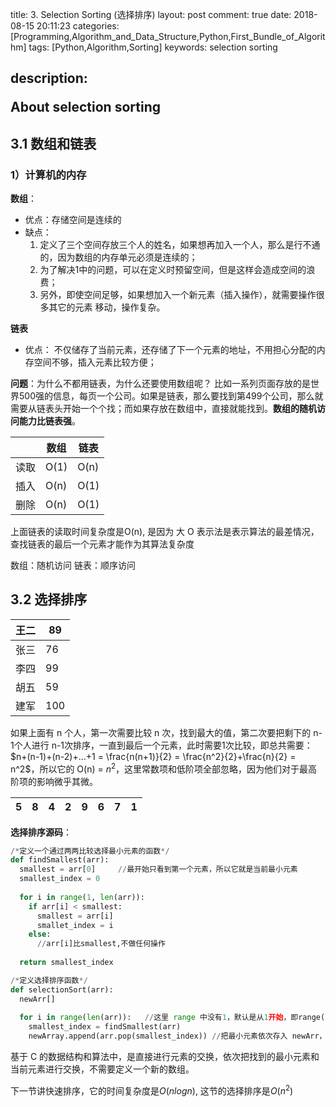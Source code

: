 title: 3. Selection Sorting (选择排序)
layout: post
comment: true
date: 2018-08-15 20:11:23
categories: [Programming,Algorithm_and_Data_Structure,Python,First_Bundle_of_Algorithm]
tags: [Python,Algorithm,Sorting]
keywords: selection sorting

description: <div class="note info"><p>About selection sorting</p></div>
---

## 3.1 数组和链表

### 1）计算机的内存
**数组**：
* 优点：存储空间是连续的
* 缺点：
  1. 定义了三个空间存放三个人的姓名，如果想再加入一个人，那么是行不通的，因为数组的内存单元必须是连续的；
  2. 为了解决1中的问题，可以在定义时预留空间，但是这样会造成空间的浪费；
  3. 另外，即使空间足够，如果想加入一个新元素（插入操作），就需要操作很多其它的元素 移动，操作复杂。

**链表**

* 优点：
  不仅储存了当前元素，还存储了下一个元素的地址，不用担心分配的内存空间不够，插入元素比较方便；

**问题**：为什么不都用链表，为什么还要使用数组呢？
比如一系列页面存放的是世界500强的信息，每页一个公司。如果是链表，那么要找到第499个公司，那么就需要从链表头开始一个个找；而如果存放在数组中，直接就能找到。**数组的随机访问能力比链表强**。

| |数组|链表|
|---|---|---|
|读取|O(1)|O(n)|
|插入|O(n)|O(1)|
|删除|O(n)|O(1)|

上面链表的读取时间复杂度是O(n), 是因为 大 O 表示法是表示算法的最差情况，查找链表的最后一个元素才能作为其算法复杂度

数组：随机访问
链表：顺序访问

## 3.2 选择排序

|王二|89|
|-|-|
|张三|76|
|李四|99|
|胡五|59|
|建军|100|

如果上面有 n 个人，第一次需要比较 n 次，找到最大的值，第二次要把剩下的 n-1个人进行 n-1次排序，一直到最后一个元素，此时需要1次比较，即总共需要：$n+(n-1)+(n-2)+...+1 = \frac{n(n+1)}{2} = \frac{n^2}{2}+\frac{n}{2} =  n^2$，所以它的 O(n) =  $n^2$，这里常数项和低阶项全部忽略，因为他们对于最高阶项的影响微乎其微。

| 5 | 8 | 4 | 2 | 9 | 6 | 7 | 1 |
|---|---|---|---|---|---|---|---|


**选择排序源码**：

```python
/*定义一个通过两两比较选择最小元素的函数*/
def findSmallest(arr):
  smallest = arr[0]     //最开始只看到第一个元素，所以它就是当前最小元素
  smallest_index = 0
  
  for i in range(1, len(arr)):
    if arr[i] < smallest:
      smallest = arr[i]
      smallet_index = i
    else:
      //arr[i]比smallest,不做任何操作
  
  return smallest_index

/*定义选择排序函数*/  
def selectionSort(arr):
  newArr[]
  
  for i in range(len(arr)):   //这里 range 中没有1，默认是从1开始，即range(100) = range(1,100)
    smallest_index = findSmallest(arr)
    newArray.append(arr.pop(smallest_index)) //把最小元素依次存入 newArr，那么 newArr 存放的就是从小到大排序过的结果
```

基于 C 的数据结构和算法中，是直接进行元素的交换，依次把找到的最小元素和当前元素进行交换，不需要定义一个新的数组。

下一节讲快速排序，它的时间复杂度是$O(nlogn)$, 这节的选择排序是$O(n^2)$
